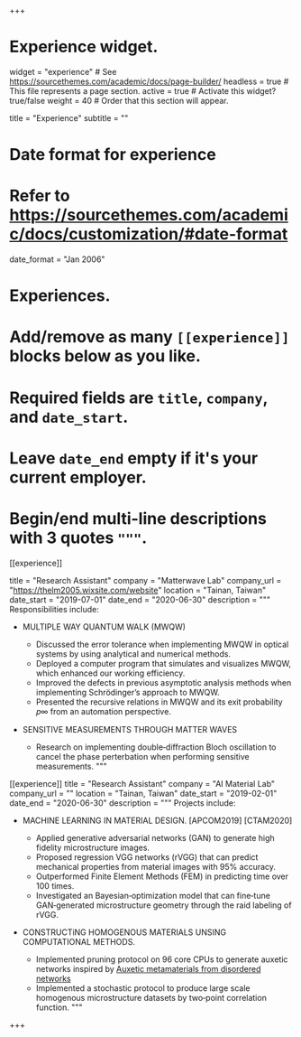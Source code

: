+++
# Experience widget.
widget = "experience"  # See https://sourcethemes.com/academic/docs/page-builder/
headless = true  # This file represents a page section.
active = true  # Activate this widget? true/false
weight = 40  # Order that this section will appear.

title = "Experience"
subtitle = ""

# Date format for experience
#   Refer to https://sourcethemes.com/academic/docs/customization/#date-format
date_format = "Jan 2006"

# Experiences.
#   Add/remove as many `[[experience]]` blocks below as you like.
#   Required fields are `title`, `company`, and `date_start`.
#   Leave `date_end` empty if it's your current employer.
#   Begin/end multi-line descriptions with 3 quotes `"""`.
[[experience]]

  title = "Research Assistant"
  company = "Matterwave Lab"
  company_url = "https://thelm2005.wixsite.com/website"
  location = "Tainan, Taiwan"
  date_start = "2019-07-01"
  date_end = "2020-06-30"
  description = """
  Responsibilities include:
  
  * MULTIPLE WAY QUANTUM WALK (MWQW) 
    * Discussed the error tolerance when implementing MWQW in optical systems by using analytical and numerical methods.
    * Deployed a computer program that simulates and visualizes MWQW, which enhanced our working efficiency.
    * Improved the defects in previous asymptotic analysis methods when implementing Schrödinger’s approach to MWQW.
    * Presented the recursive relations in MWQW and its exit probability 𝑝∞ from an automation perspective.

  * SENSITIVE MEASUREMENTS THROUGH MATTER WAVES
    * Research on implementing double‑diffraction Bloch oscillation to cancel the phase perterbation when performing sensitive measurements.
  """

[[experience]]
  title = "Research Assistant"
  company = "AI Material Lab"
  company_url = ""
  location = "Tainan, Taiwan"
  date_start = "2019-02-01"
  date_end = "2020-06-30"
  description = """
  Projects include:

  * MACHINE LEARNING IN MATERIAL DESIGN. [APCOM2019] [CTAM2020]
    * Applied generative adversarial networks (GAN) to generate high fidelity microstructure images.
    * Proposed regression VGG networks (rVGG) that can predict mechanical properties from material images with 95% accuracy.
    * Outperformed Finite Element Methods (FEM) in predicting time over 100 times.
    * Investigated an Bayesian‑optimization model that can fine‑tune GAN‑generated microstructure geometry through the raid labeling of rVGG.

  * CONSTRUCTiNG HOMOGENOUS MATERIALS UNSING COMPUTATIONAL METHODS.
    * Implemented pruning protocol on 96 core CPUs to generate auxetic networks inspired by [Auxetic metamaterials from disordered networks](https://www.pnas.org/content/115/7/E1384)
    * Implemented a stochastic protocol to produce large scale homogenous microstructure datasets by two‑point correlation function.
  """

+++
